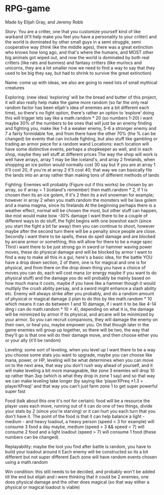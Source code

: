 # RPG-game
Made by Elijah Gray, and Jeremy Robb

Story: You are a critter, one that you customize yourself kind of like warband (it'll help make you feel you have a personality to your critter) and the world is dominated by other small guys in a semi struggle, semi cooperative way (think like the middle ages), there was a great extinction who knows how long ago, and that's where the humans, and MOST other big animals got wiped out, and now the world is dominated by both real critters (like rats and bunnies) and fantasy critters (like murlocs and unicorns, they are a lot smaller now we need to find a way to say that they used to be big they say, but had to shrink to survive the great extinction)
 
Name: come up with ideas, we also are going to need lots of small mythical creatures
 
Exploring: (new idea) ‘exploring’ will be the bread and butter of this project, it will also really help make the game more random (so far the only real random factor has been elijah's idea of enemies are a bit different each time), so there's no fight option, there's rather an option to ‘explore’ doing this will trigger lets say like a math.random * 20 (so numbers 1-20) i want maybe 30% of the numbers to be ones that will just be an enemy finding and fighting you, make like 1-4 a weaker enemy, 5-6 a stronger enemy and 7 a fairly formidable foe, and from there have the other 70% (the % can be changed) be events that can include fighting, but also stuff like gambling or trading an armor piece for a random wand 
Locations: each location will have some distinctive events, perhaps a shopkeeper as well, and in each shop, maybe they sell stuff at different prices
	The way the shop will work is well have arrays, array 1 may be like iceland's, and array 2 firelands, when shopping an ice potion would normally cost 30 say but if you are at array 1 it'll cost 20, if you're at array 2 it'll cost 40; that way we can basically file the lands into an array rather than making tons of different methods of lands
 
Fighting: 
	Enemies will probably (Figure out if this works) be chosen by an array, so if array = 1 (iceland's remember) then math.random * 2, if 1 is chosen then its an ice golem, if it's 2 then its a evil snowman for example; however in array 2 when you math.random the monsters will be lava golem and a mama magma, since its firelands
	At the beginning perhaps there is a weather effect, normal will be chosen the most, but other stuff can happen, like mist would make bow -30% damage
I want there to be a couple of different ways to do stuff, the fight begins with one bowshot each (since you start the fight a bit far away) then you can continue to shoot, however maybe after the second turn there will be a penalty since people are close.
	Secondly i want there to be spells, these do spell damage and are blocked by arcane armor or something, this will allow for there to be a mage spec
	Third i want there to be just strong go in sword or hammer waving power moves, these do physical damage and will be blocked by armor
	I want to find a way to make all this in a gui, here's a basic idea, for the battle YOU have a drop down section, 2 of them, one is for magical and one is for physical, and from there on the drop down thing you have a choice of moves you can do, each will cost mana (or energy maybe if you want to do physical stuff) and the damage you do will probably be mainly based on how much mana it costs, maybe if you have like a hammer though it would multiply the crush ability persay, and a sword might enhance a slash ability etc.
	Enemy will always strike after you probably, and do a random amount  of physical or magical damage (i plan to do this by like math.random * 10 which means it can do between 1 and 10 damage, if i want it to be like 4-14 dmg i can do math.random * 10 + 4), depending on what it is, the damage will be minimized by armor if its physical, and arcane will be minimized by your armor.
	So you can recruit companions, they will damage the enemy on their own, or heal you, maybe empower you. On that though later in the game enemies will group up together, so there will be two, the way that they'll go is that one will do their damage move, and then choose either you or your ally (it'll be random)
 
Leveling: some sort of leveling, when you level up I want there to be a way you choose some stats you want to upgrade, maybe you can choose like mana, power, or HP, leveling will be what determines when you can move on to the next area, that way you don't rush way ahead of yourself, and it will make leveling a bit more manageable, like zone 3 enemies will drop 10 xp rather than 3xp (which is what they drop in zone 1 say) and so that way we can make leveling take longer (by saying like ‘playerXPreq *1.3 = playerXPreq)’ and that way you can't just farm zone 1 to get super powerful super fast
 
Food (talk about this one it's not for certain): food will be a resource the player uses each move, running out of it can do one of two things, divide your stats by 2 (since you're starving) or it can hurt you each turn that you don't have it. The point of the food is that it can help balance a light - medium - and heavy loadout, a heavy person (speed < 3 for example) will consume 3 food a day maybe, medium (speed > 3 && speed < 7) will consume 2 food and a light loadout (speed > 7) will consume 1 food (these numbers can be changed).
 
Replayability: maybe the loot you find after battle is random, you have to build your loadout around it
	Each enemy will be constructed so its a bit different but not super different
	Each zone will have random events chosen using a math.random
 
Win condition: this still needs to be decided, and probably won't be added till the end but elijah and i were thinking that it could be 2 enemies, one does physical damage and the other does magical (so that way either a physical or magical loadout is viable) 
